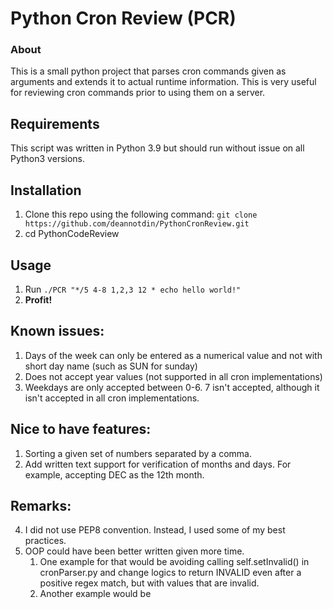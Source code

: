 # <b>Python Cron Review (PCR)</b>
### About
This is a small python project that parses cron commands given as arguments and extends it to actual runtime information.
This is very useful for reviewing cron commands prior to using them on a server.

## Requirements
This script was written in Python 3.9 but should run without issue on all Python3 versions.

## Installation
1. Clone this repo using the following command:
`git clone https://github.com/deannotdin/PythonCronReview.git`
2. cd PythonCodeReview

## Usage
1. Run `./PCR "*/5 4-8 1,2,3 12 * echo hello world!"`
2. <b>Profit!</b>

## Known issues:

1. Days of the week can only be entered as a numerical value and not with short day name (such as SUN for sunday)
2. Does not accept year values (not supported in all cron implementations)
3. Weekdays are only accepted between 0-6. 7 isn't accepted, although it isn't accepted in all cron implementations.

## Nice to have features:
1. Sorting a given set of numbers separated by a comma.
2. Add written text support for verification of months and days. For example, accepting DEC as the 12th month.

## Remarks:
4. I did not use PEP8 convention. Instead, I used some of my best practices.
5. OOP could have been better written given more time.
   1. One example for that would be avoiding calling self.setInvalid() in cronParser.py and change logics to return INVALID even after a positive regex match, but with values that are invalid.
   2. Another example would be 

